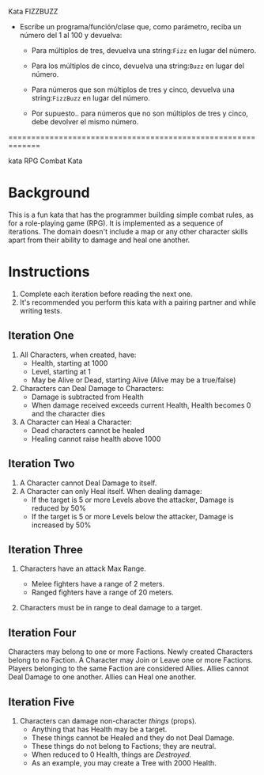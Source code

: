 
Kata FIZZBUZZ

- Escribe un programa/función/clase que, como parámetro, reciba un número
  del 1 al 100 y devuelva:
    - Para múltiplos de tres, devuelva una string:`Fizz`
      en lugar del número.

    - Para los múltiplos de cinco, devuelva una string:`Buzz`
      en lugar del número.

    - Para números que son múltiplos de tres y cinco,
      devuelva una string:`FizzBuzz` en lugar del número.

    - Por supuesto.. para números que no son múltiplos de tres y cinco,
      debe devolver el mismo número.

=============================================================

kata RPG Combat Kata

# **Background**

This is a fun kata that has the programmer building simple combat rules, as for a role-playing game (RPG). It is implemented as a sequence of iterations. The domain doesn't include a map or any other character skills apart from their ability to damage and heal one another.

# **Instructions**

1. Complete each iteration before reading the next one.
2. It's recommended you perform this kata with a pairing partner and while writing tests.

## **Iteration One**

1. All Characters, when created, have:
    - Health, starting at 1000
    - Level, starting at 1
    - May be Alive or Dead, starting Alive (Alive may be a true/false)
2. Characters can Deal Damage to Characters:
    - Damage is subtracted from Health
    - When damage received exceeds current Health, Health becomes 0 and the character dies
3. A Character can Heal a Character:
    - Dead characters cannot be healed
    - Healing cannot raise health above 1000

## **Iteration Two**
1. A Character cannot Deal Damage to itself.
2. A Character can only Heal itself.
   When dealing damage:
    - If the target is 5 or more Levels above the attacker, Damage is reduced by 50%
    - If the target is 5 or more Levels below the attacker, Damage is increased by 50%

## **Iteration Three**
1. Characters have an attack Max Range.
    - Melee fighters have a range of 2 meters.
    - Ranged fighters have a range of 20 meters.

2. Characters must be in range to deal damage to a target.

## **Iteration Four**
Characters may belong to one or more Factions.
Newly created Characters belong to no Faction.
A Character may Join or Leave one or more Factions.
Players belonging to the same Faction are considered Allies.
Allies cannot Deal Damage to one another.
Allies can Heal one another.

## **Iteration Five**

1. Characters can damage non-character *things* (props).
    - Anything that has Health may be a target.
    - These things cannot be Healed and they do not Deal Damage.
    - These things do not belong to Factions; they are neutral.
    - When reduced to 0 Health, things are *Destroyed.*
    - As an example, you may create a Tree with 2000 Health.
